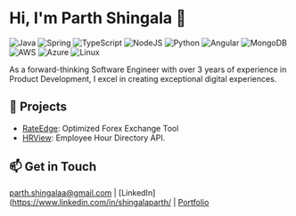 # Hi, I'm Parth Shingala 👋
![Java](https://img.shields.io/badge/java-%23ED8B00.svg?style=for-the-badge&logo=openjdk&logoColor=white)
![Spring](https://img.shields.io/badge/spring-%236DB33F.svg?style=for-the-badge&logo=spring&logoColor=white)
![TypeScript](https://img.shields.io/badge/typescript-%23007ACC.svg?style=for-the-badge&logo=typescript&logoColor=white)
![NodeJS](https://img.shields.io/badge/node.js-6DA55F?style=for-the-badge&logo=node.js&logoColor=white)
![Python](https://img.shields.io/badge/python-3670A0?style=for-the-badge&logo=python&logoColor=ffdd54)
![Angular](https://img.shields.io/badge/angular-%23DD0031.svg?style=for-the-badge&logo=angular&logoColor=white)
![MongoDB](https://img.shields.io/badge/MongoDB-%234ea94b.svg?style=for-the-badge&logo=mongodb&logoColor=white)
![AWS](https://img.shields.io/badge/AWS-%23FF9900.svg?style=for-the-badge&logo=amazon-aws&logoColor=white)
![Azure](https://img.shields.io/badge/azure-%230072C6.svg?style=for-the-badge&logo=microsoftazure&logoColor=white)
![Linux](https://img.shields.io/badge/Linux-FCC624?style=for-the-badge&logo=linux&logoColor=black)

As a forward-thinking Software Engineer with over 3 years of experience in Product Development, I excel in creating exceptional digital experiences.

## 🚀 Projects
- [RateEdge](http://ec2-18-191-188-215.us-east-2.compute.amazonaws.com:8090/v1/swagger-ui/index.html): Optimized Forex Exchange Tool
- [HRView]((https://hrview.onrender.com/docs#overview)): Employee Hour Directory API.

## 📫 Get in Touch
parth.shingalaa@gmail.com | [LinkedIn](https://www.linkedin.com/in/shingalaparth/ | [Portfolio](https://parthshingala06.github.io/)
